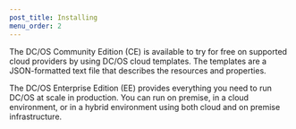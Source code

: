 ```yaml
---
post_title: Installing
menu_order: 2
---
```

The DC/OS Community Edition (CE) is available to try for free on supported cloud providers by using DC/OS cloud templates. The templates are a JSON-formatted text file that describes the resources and properties.

The DC/OS Enterprise Edition (EE) provides everything you need to run DC/OS at scale in production. You can run on premise, in a cloud environment, or in a hybrid environment using both cloud and on premise infrastructure.